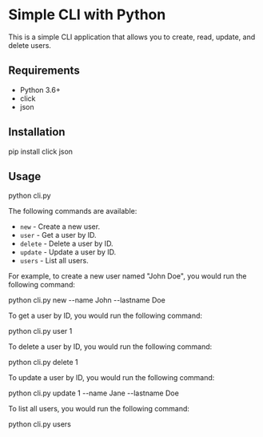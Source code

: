 # Simple CLI with Python

This is a simple CLI application that allows you to create, read, update, and delete users.

## Requirements

* Python 3.6+
* click
* json

## Installation

pip install click json

## Usage

python cli.py


The following commands are available:

* `new` - Create a new user.
* `user` - Get a user by ID.
* `delete` - Delete a user by ID.
* `update` - Update a user by ID.
* `users` - List all users.

For example, to create a new user named "John Doe", you would run the following command:

python cli.py new --name John --lastname Doe


To get a user by ID, you would run the following command:

python cli.py user 1


To delete a user by ID, you would run the following command:

python cli.py delete 1


To update a user by ID, you would run the following command:

python cli.py update 1 --name Jane --lastname Doe


To list all users, you would run the following command:

python cli.py users

